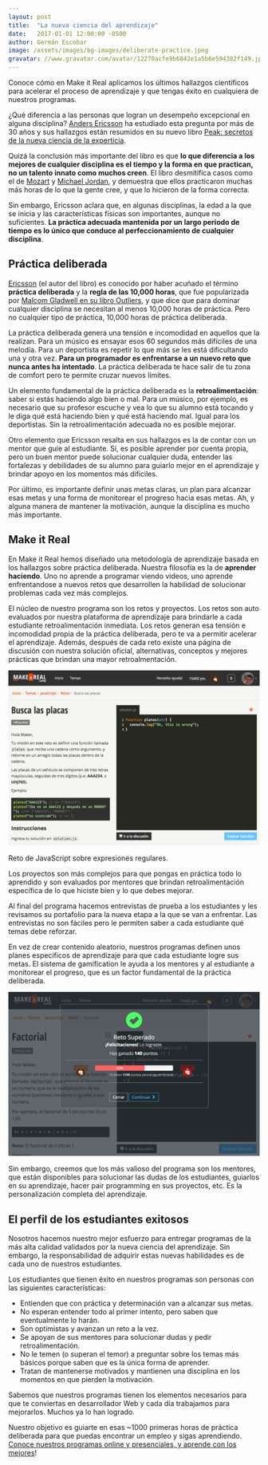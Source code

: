 ```yaml
---
layout: post
title:  "La nueva ciencia del aprendizaje"
date:   2017-01-01 12:00:00 -0500
author: Germán Escobar
image: /assets/images/bg-images/deliberate-practice.jpeg
gravatar: //www.gravatar.com/avatar/12270acfe9b6842e1a5b6e594382f149.jpg?s=80
---
```


Conoce cómo en Make it Real aplicamos los últimos hallazgos científicos para acelerar el proceso de aprendizaje y que tengas éxito en cualquiera de nuestros programas.<!-- more -->

¿Qué diferencia a las personas que logran un desempeño excepcional en alguna disciplina? <a href="https://en.wikipedia.org/wiki/K._Anders_Ericsson" target="_blank">Anders Ericsson</a> ha estudiado esta pregunta por más de 30 años y sus hallazgos están resumidos en su nuevo libro <a href="https://www.amazon.com/Peak-Secrets-New-Science-Expertise-ebook/dp/B011H56MKS" target="_blank">Peak: secretos de la nueva ciencia de la experticia</a>.

Quizá la conclusión más importante del libro es que **lo que diferencia a los mejores de cualquier disciplina es el tiempo y la forma en que practican, no un talento innato como muchos creen**. El libro desmitifica casos como el de <a href="https://es.wikipedia.org/wiki/Wolfgang_Amadeus_Mozart" target="_blank">Mozart</a> y <a href="https://es.wikipedia.org/wiki/Michael_Jordan" target="_blank">Michael Jordan</a>, y demuestra que ellos practicaron muchas más horas de lo que la gente cree, y que lo hicieron de la forma correcta.

Sin embargo, Ericsson aclara que, en algunas disciplinas, la edad a la que se inicia y las características físicas son importantes, aunque no suficientes. **La práctica adecuada mantenida por un largo periodo de tiempo es lo único que conduce al perfeccionamiento de cualquier disciplina**.

## Práctica deliberada

<a href="https://en.wikipedia.org/wiki/K._Anders_Ericsson" target="_blank">Ericsson</a> (el autor del libro) es conocido por haber acuñado el término **práctica deliberada** y la **regla de las 10,000 horas**, que fue popularizada por <a href="https://www.amazon.com/Outliers-Story-Success-Malcolm-Gladwell-ebook/dp/B002RI9PKO/ref=tmm_kin_swatch_0?_encoding=UTF8&qid=&sr=" target="_blank">Malcom Gladwell en su libro Outliers</a>, y que dice que para dominar cualquier disciplina se necesitan al menos 10,000 horas de práctica. Pero no cualquier tipo de práctica, 10,000 horas de práctica deliberada.

La práctica deliberada genera una tensión e incomodidad en aquellos que la realizan. Para un músico es ensayar esos 60 segundos más difíciles de una melodía. Para un deportista es repetir lo que más se les está dificultando una y otra vez. **Para un programador es enfrentarse a un nuevo reto que nunca antes ha intentado**. La práctica deliberada te hace salir de tu zona de comfort pero te permite cruzar nuevos límites.

Un elemento fundamental de la práctica deliberada es la **retroalimentación**: saber si estás haciendo algo bien o mal. Para un músico, por ejemplo, es necesario que su profesor escuche y vea lo que su alumno está tocando y le diga qué está haciendo bien y qué está haciendo mal. Igual para los deportistas. Sin la retroalimentación adecuada no es posible mejorar.

Otro elemento que Ericsson resalta en sus hallazgos es la de contar con un mentor que guíe al estudiante. Sí, es posible aprender por cuenta propia, pero un buen mentor puede solucionar cualquier duda, entender las fortalezas y debilidades de su alumno para guiarlo mejor en el aprendizaje y brindar apoyo en los momentos más difíciles.

Por último, es importante definir unas metas claras, un plan para alcanzar esas metas y una forma de monitorear el progreso hacia esas metas. Ah, y alguna manera de mantener la motivación, aunque la disciplina es mucho más importante.

## Make it Real

En Make it Real hemos diseñado una metodología de aprendizaje basada en los hallazgos sobre práctica deliberada. Nuestra filosofía es la de **aprender haciendo**. Uno no aprende a programar viendo videos, uno aprende enfrentandose a nuevos retos que desarrollen la habilidad de solucionar problemas cada vez más complejos.

El núcleo de nuestro programa son los retos y proyectos. Los retos son auto evaluados por nuestra plataforma de aprendizaje para brindarle a cada estudiante retroalimentación inmediata. Los retos generan esa tensión e incomodidad propia de la práctica deliberada, pero te va a permitir acelerar el aprendizaje. Además, después de cada reto existe una página de discusión con nuestra solución oficial, alternativas, conceptos y mejores prácticas que brindan una mayor retroalmentación.

<img src="/assets/images/mir-challenge.png" alt="Reto" class="photo border">

<p class="photo-description">Reto de JavaScript sobre expresiones regulares.</p>

Los proyectos son más complejos para que pongas en práctica todo lo aprendido y son evaluados por mentores que brindan retroalimentación específica de lo que hiciste bien y lo que debes mejorar.

Al final del programa hacemos entrevistas de prueba a los estudiantes y les revisamos su portafolio para la nueva etapa a la que se van a enfrentar. Las entrevistas no son fáciles pero le permiten saber a cada estudiante qué temas debe reforzar.

En vez de crear contenido aleatorio, nuestros programas definen unos planes específicos de aprendizaje para que cada estudiante logre sus metas. El sistema de gamification le ayuda a los mentores y al estudiante a monitorear el progreso, que es un factor fundamental de la práctica deliberada.

<img src="/assets/images/mir-evaluation.png" alt="Evaluación de un reto" class="photo">

Sin embargo, creemos que los más valioso del programa son los mentores, que están disponibles para solucionar las dudas de los estudiantes, guiarlos en su aprendizaje, hacer pair programming en sus proyectos, etc. Es la personalización completa del aprendizaje.

## El perfil de los estudiantes exitosos

Nosotros hacemos nuestro mejor esfuerzo para entregar programas de la más alta calidad validados por la nueva ciencia del aprendizaje. Sin embargo, la responsabilidad de adquirir estas nuevas habilidades es de cada uno de nuestros estudiantes.

Los estudiantes que tienen éxito en nuestros programas son personas con las siguientes características:

* Entienden que con práctica y determinación van a alcanzar sus metas.
* No esperan entender todo al primer intento, pero saben que eventualmente lo harán.
* Son optimistas y avanzan un reto a la vez.
* Se apoyan de sus mentores para solucionar dudas y pedir retroalimentación.
* No le temen (o superan el temor) a preguntar sobre los temas más básicos porque saben que es la única forma de aprender.
* Tratan de mantenerse motivados y mantienen una disciplina en los momentos en que pierden la motivación.

Sabemos que nuestros programas tienen los elementos necesarios para que te conviertas en desarrollador Web y cada día trabajamos para mejorarlos. Muchos ya lo han logrado.

Nuestro objetivo es guiarte en esas ~1000 primeras horas de práctica deliberada para que puedas encontrar un empleo y sigas aprendiendo. <a href="http://www.makeitreal.camp/#programs">Conoce nuestros programas online y presenciales, y aprende con los mejores</a>!
